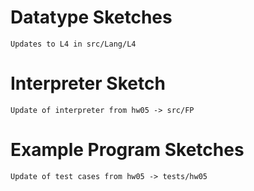 # Datatype Sketches 

    Updates to L4 in src/Lang/L4

# Interpreter Sketch

    Update of interpreter from hw05 -> src/FP

# Example Program Sketches

    Update of test cases from hw05 -> tests/hw05

